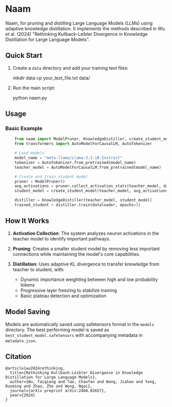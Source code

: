 # Naam

Naam, for pruning and distilling Large Language Models (LLMs) using adaptive knowledge distillation. It implements the methods described in Wu et al. (2024) "Rethinking Kullback-Leibler Divergence in Knowledge Distillation for Large Language Models".

## Quick Start

1. Create a `data` directory and add your training text files:

    mkdir data
    cp your_text_file.txt data/

2. Run the main script:

    python naam.py

## Usage

### Basic Example
```python
    from naam import ModelPruner, KnowledgeDistiller, create_student_model
    from transformers import AutoModelForCausalLM, AutoTokenizer

    # Load models
    model_name = "meta-llama/Llama-3.2-1B-Instruct"
    tokenizer = AutoTokenizer.from_pretrained(model_name)
    teacher_model = AutoModelForCausalLM.from_pretrained(model_name)

    # Create and train student model
    pruner = ModelPruner()
    avg_activations = pruner.collect_activation_stats(teacher_model, dataloader)
    student_model = create_student_model(teacher_model, avg_activations, prune_percent=0.5)

    distiller = KnowledgeDistiller(teacher_model, student_model)
    trained_student = distiller.train(dataloader, epochs=3)
```
## How It Works

1. **Activation Collection**: The system analyzes neuron activations in the teacher model to identify important pathways.

2. **Pruning**: Creates a smaller student model by removing less important connections while maintaining the model's core capabilities.

3. **Distillation**: Uses adaptive KL divergence to transfer knowledge from teacher to student, with:
    - Dynamic importance weighting between high and low probability tokens
    - Progressive layer freezing to stabilize training
    - Basic plateau detection and optimization

## Model Saving

Models are automatically saved using safetensors format in the `models` directory. The best performing model is saved as `best_student_model.safetensors` with accompanying metadata in `metadata.json`.

## Citation

```
@article{wu2024rethinking,
  title={Rethinking Kullback-Leibler Divergence in Knowledge Distillation for Large Language Models},
  author={Wu, Taiqiang and Tao, Chaofan and Wang, Jiahao and Yang, Runming and Zhao, Zhe and Wong, Ngai},
  journal={arXiv preprint arXiv:2404.02657},
  year={2024}
}
```

